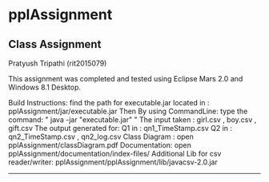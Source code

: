 # pplAssignment
Class Assignment
-----------------------------------------------------------------------------------

Pratyush Tripathi
(rit2015079)

This assignment was completed and tested using Eclipse Mars 2.0 and Windows 8.1 Desktop.

Build Instructions:
find the path for executable.jar located in : pplAssignment/jar/executable.jar 
Then By using CommandLine: type the command: " java -jar "executable.jar"    "
The input taken :
girl.csv , boy.csv , gift.csv
The output generated for:
Q1 in : qn1_TimeStamp.csv
Q2 in : qn2_TimeStamp.csv , qn2_log.csv
Class Diagram : open pplAssignment/classDiagram.pdf
Documentation: open pplAssignment/documentation/index-files/
Additional Lib for csv reader/writer: pplAssignment/pplAssignment/lib/javacsv-2.0.jar



------------------------------------------------------------------------------------







